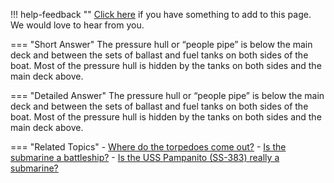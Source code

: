 !!! help-feedback ""
    [Click here](https://other.example.com/feedback) if you have something to add to this page. We would love to hear from you.

=== "Short Answer"
    The pressure hull or “people pipe” is below the main deck and between the sets of ballast and fuel tanks on both sides of the boat. Most of the pressure hull is hidden by the tanks on both sides and the main deck above.

=== "Detailed Answer"
    The pressure hull or “people pipe” is below the main deck and between the sets of ballast and fuel tanks on both sides of the boat.  Most of the pressure hull is hidden by the tanks on both sides and the main deck above.

=== "Related Topics"
    - [Where do the torpedoes come out?](./where-do-the-torpedoes-come-out.md)
    - [Is the submarine a battleship?](./is-the-submarine-a-battleship.md)
    - [Is the USS Pampanito (SS-383) really a submarine?](./is-the-uss-pampanito-ss-383-really-a-submarine.md)
